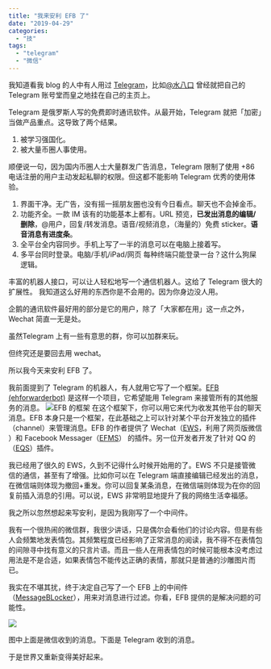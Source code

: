 ```yaml
---
title: "我来安利 EFB 了"
date: "2019-04-29"
categories: 
  - "技"
tags: 
  - "telegram"
  - "微信"
---
```


我知道看我 blog 的人中有人用过 [Telegram](https://telegram.org/)，比如[@水八口](https://shuiba.co/) 曾经就把自己的 Telegram 账号堂而皇之地挂在自己的主页上。

Telegram 是俄罗斯人写的免费即时通讯软件。从最开始，Telegram 就把「加密」当做产品重点。这导致了两个结果。

1. 被学习强国化。
2. 被大量币圈人事使用。

顺便说一句，因为国内币圈人士大量群发广告消息，Telegram 限制了使用 +86 电话注册的用户主动发起私聊的权限。但这都不能影响 Telegram 优秀的使用体验。

1. 界面干净。无广告，没有摇一摇朋友圈也没有今日看点。聊天也不会掉金币。
2. 功能齐全。一款 IM 该有的功能基本上都有。URL 预览，**已发出消息的编辑/删除**，@用户，回复/转发消息。语音/视频消息，（海量的）免费 sticker。**语音消息有进度条**。
3. 全平台全内容同步。手机上写了一半的消息可以在电脑上接着写。
4. 多平台同时登录。电脑/手机/iPad/网页 每种终端只能登录一台？这什么狗屎逻辑。

丰富的机器人接口，可以让人轻松地写一个通信机器人。这给了 Telegram 很大的扩展性。 我知道这么好用的东西你是不会用的。因为你身边没人用。

企鹅的通讯软件最好用的部分是它的用户，除了「大家都在用」这一点之外，Wechat 简直一无是处。

虽然Telegram 上有一些有意思的群，你可以加群来玩。

但终究还是要回去用 wechat。

所以我今天来安利 EFB 了。

我前面提到了 Telegram 的机器人，有人就用它写了一个框架。[EFB (ehforwarderbot)](https://ehforwarderbot.readthedocs.io) 是这样一个项目，它希望能用 Telegram 来接管所有的其他服务的消息。 ![EFB 的框架](https://ehforwarderbot.readthedocs.io/en/latest/_images/EFB-docs-0.png) 在这个框架下，你可以用它来代为收发其他平台的聊天消息。EFB 本身只是一个框架，在此基础之上可以针对某个平台开发独立的插件（channel）来管理消息。EFB 的作者提供了 Wechat（[EWS](efb-wechat-slave)，利用了网页版微信 ）和 Facebook Messager（[EFMS](https://github.com/blueset/efb-fb-messenger-slave)） 的插件。另一位开发者开发了针对 QQ 的（[EQS](https://github.com/milkice233/efb-qq-slave)）插件。

我已经用了很久的 EWS，久到不记得什么时候开始用的了。EWS 不只是接管微信的通信，甚至有了增强。比如你可以在 Telegram 端直接编辑已经发出的消息，在微信端则体现为撤回+重发。你可以回复某条消息，在微信端则体现为在你的回复前插入消息的引用。可以说，EWS 非常明显地提升了我的网络生活幸福感。

我之所以忽然想起来写安利，是因为我刚写了一个中间件。

我有一个很热闹的微信群，我很少讲话，只是偶尔会看他们的讨论内容。但是有些人会频繁地发表情包。其频繁程度已经影响了正常消息的阅读，我不得不在表情包的间隙寻中找有意义的只言片语。而且一些人在用表情包的时候可能根本没考虑过用法是不是合适，如果表情包不能传达正确的表情，那就只是普通的沙雕图片而已。

我实在不堪其扰，终于决定自己写了一个 EFB 上的中间件（[MessageBLocker](https://github.com/catbaron0/efb-msg_blocker-middleware)），用来对消息进行过滤。你看，EFB 提供的是解决问题的可能性。

![](https://i.loli.net/2019/04/29/5cc6cf20388e1.jpeg)

图中上面是微信收到的消息。下面是 Telegram 收到的消息。

于是世界又重新变得美好起来。
